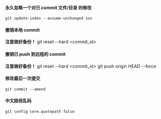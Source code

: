 #### 永久忽略一个对已 commit 文件/目录 的修改
    git update-index --assume-unchanged xxx

#### 撤销本地 commit
**注意做好备份！**
    git reset --hard <commit_id>

#### 撤销已 push 到远程的 commit
**注意做好备份！**
    git reset --hard <commit_id>
    git push origin HEAD --force

#### 修改最后一次提交
    git commit --amend

#### 中文路径乱码
    git config core.quotepath false
